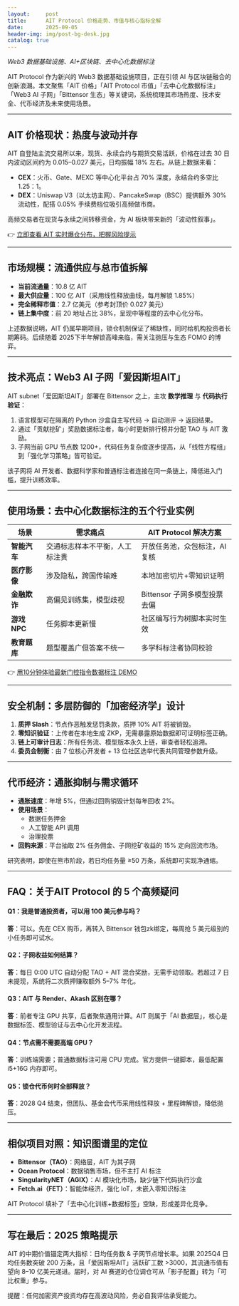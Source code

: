 ```yaml
---
layout:     post
title:      AIT Protocol 价格走势、市值与核心指标全解
date:       2025-09-05
header-img: img/post-bg-desk.jpg
catalog: true
---
```


*Web3 数据基础设施、AI+区块链、去中心化数据标注*

AIT Protocol 作为新兴的 Web3 数据基础设施项目，正在引领 AI 与区块链融合的创新浪潮。本文聚焦「AIT 价格」「AIT Protocol 市值」「去中心化数据标注」「Web3 AI 子网」「Bittensor 生态」等关键词，系统梳理其市场热度、技术安全、代币经济及未来使用场景。

---

## AIT 价格现状：热度与波动并存

AIT 自登陆主流交易所以来，现货、永续合约与期货交易活跃，价格在过去 30 日内波动区间约为 0.015–0.027 美元，日均振幅 18% 左右。从链上数据来看：

- **CEX**：火币、Gate、MEXC 等中心化平台占 70% 深度，永结合约多空比 1.25：1。  
- **DEX**：Uniswap V3（以太坊主网）、PancakeSwap（BSC）提供额外 30% 流动性，配搭 0.05% 手续费档位吸引高频做市商。

高频交易者在现货与永续之间转移资金，为 AI 板块带来新的「波动性叙事」。

👉 [立即查看 AIT 实时爆仓分布，把握风险提示](https://okxdog.com/)

---

## 市场规模：流通供应与总市值拆解

- **当前流通量**：10.8 亿 AIT  
- **最大供应量**：100 亿 AIT（采用线性释放曲线，每月解锁 1.85%）  
- **完全稀释市值**：2.7 亿美元（参考封顶价 0.027 美元）  
- **链上集中度**：前 20 地址占比 38%，呈现中等程度的去中心化分布。

上述数据说明，AIT 仍属早期项目，锁仓机制保证了稀缺性，同时给机构投资者长期筹码。后续随着 2025下半年解锁高峰来临，需关注抛压与生态 FOMO 的博弈。

---

## 技术亮点：Web3 AI 子网「爱因斯坦AIT」

AIT  subnet「爱因斯坦AIT」部署在 Bittensor 之上，主攻 **数学推理** 与 **代码执行验证**：

1. 语言模型可在隔离的 Python 沙盒自主写代码 → 自动测评 → 返回结果。  
2. 通过「贡献挖矿」奖励数据标注者，每小时更新排行榜并分配 TAO 与 AIT 激励。  
3. 子网当前 GPU 节点数 1200+，代码任务复杂度逐步提高，从「线性方程组」到「强化学习策略」皆可验证。

该子网将 AI 开发者、数据科学家和普通标注者连接在同一条链上，降低进入门槛，提升训练效率。

---

## 使用场景：去中心化数据标注的五个行业实例

| 场景 | 需求痛点 | AIT Protocol 解决方案 |
| ---- | -------- | -------------------- |
| **智能汽车** | 交通标志样本不平衡，人工标注贵 | 开放任务池，众包标注，AI 复核 |
| **医疗影像** | 涉及隐私，跨国传输难 | 本地加密切片+零知识证明 |
| **金融欺诈** | 高偏见训练集，模型歧视 | Bittensor 子网多模型投票去偏 |
| **游戏 NPC** | 任务脚本更新慢 | 社区编写行为树脚本实时生效 |
| **教育题库** | 题型覆盖广但答案不统一 | 多学科标注者协同校验 |

👉 [用10分钟体验最新门控指令数据标注 DEMO](https://okxdog.com/)

---

## 安全机制：多层防御的「加密经济学」设计

1. **质押 Slash**：节点作恶触发惩罚条款，质押 10% AIT 将被销毁。  
2. **零知识验证**：上传者在本地生成 ZKP，无需暴露原始数据即可证明标签正确。  
3. **链上可审计日志**：所有任务流、模型版本永久上链，审查者轻松追溯。  
4. **委员会制衡**：由 7 位核心开发者 + 13 位社区选举代表共同管理参数升级。

---

## 代币经济：通胀抑制与需求循环

- **通胀速度**：年增 5%，但通过回购销毁计划每年回收 2%。  
- **使用场景**：  
  - 数据任务押金  
  - 人工智能 API 调用  
  - 治理投票  
- **回购来源**：平台抽取 2% 任务佣金、子网挖矿收益的 15% 定向回流市场。

研究表明，即使在熊市阶段，若日均任务量 ≥50 万条，系统即可实现净通缩。

---

## FAQ：关于AIT Protocol 的 5 个高频疑问

#### Q1：我是普通投资者，可以用 100 美元参与吗？
**答**：可以。先在 CEX 购币，再转入 Bittensor 钱包zk绑定，每周抢 5 美元级别的小任务即可试水。

#### Q2：子网收益如何结算？
**答**：每日 0:00 UTC 自动分配 TAO + AIT 混合奖励，无需手动领取。若超过 7 日未提现，系统将二次质押赚取额外 5–7% 年化。

#### Q3：AIT 与 Render、Akash 区别在哪？
**答**：前者专注 GPU 共享，后者聚焦通用计算。AIT 则属于「AI 数据层」，核心是数据标签、模型验证与去中心化开发流程。

#### Q4：节点需不需要高端 GPU？
**答**：训练端需要；普通数据标注可用 CPU 完成。官方提供一键脚本，最低配置 i5+16G 内存即可。

#### Q5：锁仓代币何时全部释放？
**答**：2028 Q4 结束，但团队、基金会代币采用线性释放 + 里程碑解锁，降低抛压。

---

## 相似项目对照：知识图谱里的定位

- **Bittensor（TAO）**：网络层，AIT 为其子网  
- **Ocean Protocol**：数据销售市场，但不主打 AI 标注  
- **SingularityNET（AGIX）**：AI 模块化市场，缺少链下代码执行沙盒  
- **Fetch.ai（FET）**：智能体经济，强化 IoT，未嵌入零知识标注  

AIT Protocol 填补了「去中心化训练+数据标签」空缺，形成差异化竞争。

---

## 写在最后：2025 策略提示

AIT 的中期价值锚定两大指标：日均任务数 & 子网节点增长率。如果 2025Q4 日均任务数突破 200 万条，且「爱因斯坦AIT」活跃矿工数 >3000，其流通市值有望向 8–10 亿美元递进。届时，对 AI 赛道的仓位调仓可从「影子配置」转为「可比权重」参与。

提醒：任何加密资产投资均存在高波动风险，务必自我评估承受能力。